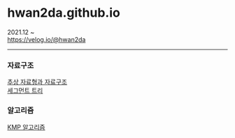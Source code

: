 # hwan2da.github.io   

2021.12 ~    
https://velog.io/@hwan2da

***
### 자료구조
[추상 자료형과 자료구조](https://velog.io/@hwan2da/%EC%B6%94%EC%83%81-%EC%9E%90%EB%A3%8C%ED%98%95Abstract-Data-Type%EA%B3%BC-%EC%9E%90%EB%A3%8C%EA%B5%AC%EC%A1%B0data-structure)   
[세그먼트 트리](https://velog.io/@hwan2da/%EC%9E%90%EB%A3%8C%EA%B5%AC%EC%A1%B0-%EC%84%B8%EA%B7%B8%EB%A8%BC%ED%8A%B8%ED%8A%B8%EB%A6%AC)
### 알고리즘
[KMP 알고리즘](https://velog.io/@hwan2da/알고리즘-KMP-알고리즘)   
